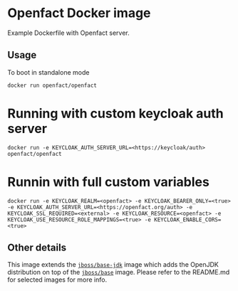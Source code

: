 # Openfact Docker image

Example Dockerfile with Openfact server.

## Usage

To boot in standalone mode

    docker run openfact/openfact
    
# Running with custom keycloak auth server

    docker run -e KEYCLOAK_AUTH_SERVER_URL=<https://keycloak/auth> openfact/openfact

# Runnin with full custom variables

    docker run -e KEYCLOAK_REALM=<openfact> -e KEYCLOAK_BEARER_ONLY=<true> -e KEYCLOAK_AUTH_SERVER_URL=<https://openfact.org/auth> -e KEYCLOAK_SSL_REQUIRED=<external> -e KEYCLOAK_RESOURCE=<openfact> -e KEYCLOAK_USE_RESOURCE_ROLE_MAPPINGS=<true> -e KEYCLOAK_ENABLE_CORS=<true>

## Other details

This image extends the [`jboss/base-jdk`](https://github.com/JBoss-Dockerfiles/base-jdk) image which adds the OpenJDK distribution on top of the [`jboss/base`](https://github.com/JBoss-Dockerfiles/base) image. Please refer to the README.md for selected images for more info.